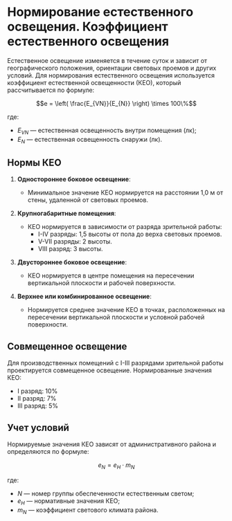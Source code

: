 # Нормирование естественного освещения. Коэффициент естественного освещения

Естественное освещение изменяется в течение суток и зависит от географического
положения, ориентации световых проемов и других условий. Для нормирования
естественного освещения используется коэффициент естественной освещенности
(КЕО), который рассчитывается по формуле:

$$e = \left( \frac{E_{VN}}{E_{N}} \right) \times 100\%$$

где:
- $E_{VN}$ — естественная освещенность внутри помещения (лк);
- $E_{N}$ — естественная освещенность снаружи (лк).

## Нормы КЕО

1. **Одностороннее боковое освещение**:
   - Минимальное значение КЕО нормируется на расстоянии 1,0 м от стены, удаленной от световых проемов.

2. **Крупногабаритные помещения**:
   - КЕО нормируется в зависимости от разряда зрительной работы:
     - I-IV разряды: 1,5 высоты от пола до верха световых проемов.
     - V-VII разряды: 2 высоты.
     - VIII разряд: 3 высоты.

3. **Двустороннее боковое освещение**:
   - КЕО нормируется в центре помещения на пересечении вертикальной плоскости и
     рабочей поверхности.

4. **Верхнее или комбинированное освещение**:
   - Нормируется среднее значение КЕО в точках, расположенных на пересечении
     вертикальной плоскости и условной рабочей поверхности.

## Совмещенное освещение

Для производственных помещений с I-III разрядами зрительной работы проектируется совмещенное освещение. Нормированные значения КЕО:
- I разряд: 10%
- II разряд: 7%
- III разряд: 5%

## Учет условий

Нормируемые значения КЕО зависят от административного района и определяются по формуле:

$$e_N = e_H \cdot m_N$$

где:
- $N$ — номер группы обеспеченности естественным светом;
- $e_H$ — нормативные значения КЕО;
- $m_N$ — коэффициент светового климата района.

